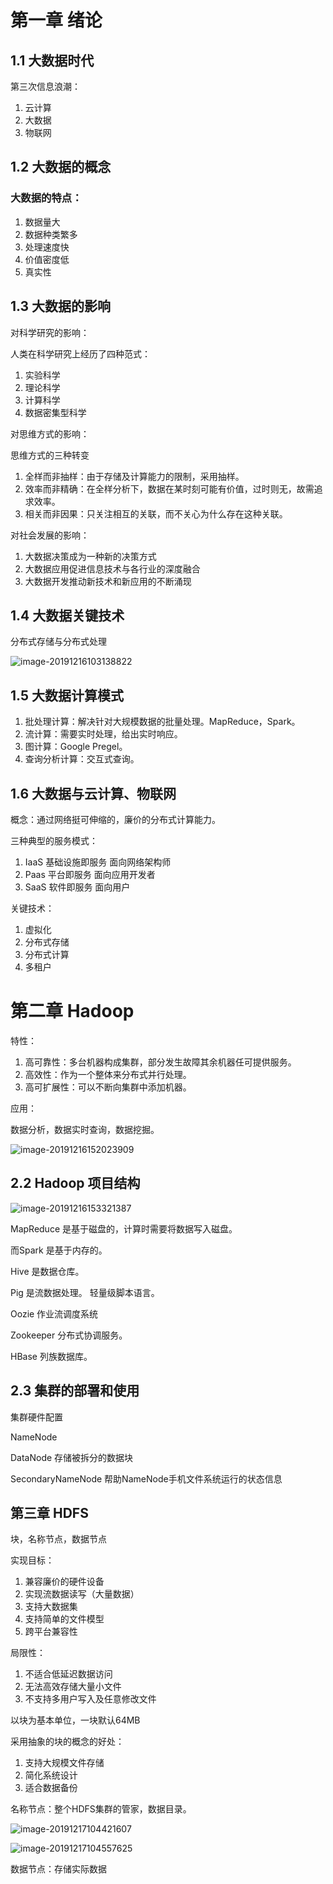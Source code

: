 # 第一章 绪论

## 1.1 大数据时代

第三次信息浪潮：

1. 云计算
2. 大数据
3. 物联网

## 1.2 大数据的概念

### 大数据的特点：

1. 数据量大
2. 数据种类繁多
3. 处理速度快
4. 价值密度低
5. 真实性

## 1.3 大数据的影响

对科学研究的影响：

人类在科学研究上经历了四种范式：

1. 实验科学
2. 理论科学
3. 计算科学
4. 数据密集型科学

对思维方式的影响：

思维方式的三种转变

1. 全样而非抽样：由于存储及计算能力的限制，采用抽样。
2. 效率而非精确：在全样分析下，数据在某时刻可能有价值，过时则无，故需追求效率。
3. 相关而非因果：只关注相互的关联，而不关心为什么存在这种关联。

对社会发展的影响：

1. 大数据决策成为一种新的决策方式
2. 大数据应用促进信息技术与各行业的深度融合
3. 大数据开发推动新技术和新应用的不断涌现

## 1.4 大数据关键技术

分布式存储与分布式处理

![image-20191216103138822](%E5%A4%A7%E6%95%B0%E6%8D%AE%E5%AF%BC%E8%AE%BA.assets/image-20191216103138822.png)



## 1.5 大数据计算模式

1. 批处理计算：解决针对大规模数据的批量处理。MapReduce，Spark。
2. 流计算：需要实时处理，给出实时响应。
3. 图计算：Google Pregel。
4. 查询分析计算：交互式查询。



## 1.6 大数据与云计算、物联网

概念：通过网络挺可伸缩的，廉价的分布式计算能力。

三种典型的服务模式：

1. IaaS 基础设施即服务  面向网络架构师
2. Paas 平台即服务   面向应用开发者
3. SaaS 软件即服务   面向用户



关键技术：

1. 虚拟化
2. 分布式存储
3. 分布式计算
4. 多租户



# 第二章 Hadoop

特性：

1. 高可靠性：多台机器构成集群，部分发生故障其余机器任可提供服务。
2. 高效性：作为一个整体来分布式并行处理。
3. 高可扩展性：可以不断向集群中添加机器。

应用：

数据分析，数据实时查询，数据挖掘。

![image-20191216152023909](%E5%A4%A7%E6%95%B0%E6%8D%AE%E5%AF%BC%E8%AE%BA.assets/image-20191216152023909.png)

## 2.2 Hadoop 项目结构

![image-20191216153321387](%E5%A4%A7%E6%95%B0%E6%8D%AE%E5%AF%BC%E8%AE%BA.assets/image-20191216153321387.png)

MapReduce 是基于磁盘的，计算时需要将数据写入磁盘。

而Spark 是基于内存的。

Hive 是数据仓库。

Pig 是流数据处理。 轻量级脚本语言。

Oozie 作业流调度系统

Zookeeper 分布式协调服务。

HBase 列族数据库。

## 2.3 集群的部署和使用

集群硬件配置

NameNode 

DataNode 存储被拆分的数据块

SecondaryNameNode 帮助NameNode手机文件系统运行的状态信息



## 第三章 HDFS

块，名称节点，数据节点

实现目标：

1. 兼容廉价的硬件设备
2. 实现流数据读写（大量数据）
3. 支持大数据集
4. 支持简单的文件模型
5. 跨平台兼容性

局限性：

1. 不适合低延迟数据访问
2. 无法高效存储大量小文件
3. 不支持多用户写入及任意修改文件

以块为基本单位，一块默认64MB

采用抽象的块的概念的好处：

1. 支持大规模文件存储
2. 简化系统设计
3. 适合数据备份

名称节点：整个HDFS集群的管家，数据目录。

![image-20191217104421607](%E5%A4%A7%E6%95%B0%E6%8D%AE%E5%AF%BC%E8%AE%BA.assets/image-20191217104421607.png)

![image-20191217104557625](%E5%A4%A7%E6%95%B0%E6%8D%AE%E5%AF%BC%E8%AE%BA.assets/image-20191217104557625.png)



数据节点：存储实际数据